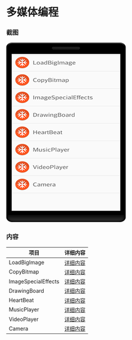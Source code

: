 # 多媒体编程
### 截图
![截图](https://github.com/BruceAnda/Android52/blob/master/screenshot/day09/pic/pic.png)

### 内容
| 项目 | 详细内容 |
|-----|-----|
| LoadBigImage | [详细内容]() |
| CopyBitmap | [详细内容]() |
| ImageSpecialEffects | [详细内容]() |
| DrawingBoard | [详细内容]() |
| HeartBeat | [详细内容]() |
| MusicPlayer | [详细内容]() |
| VideoPlayer | [详细内容]() |
| Camera | [详细内容]() |